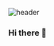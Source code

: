 ![header](https://capsule-render.vercel.app/api?type=venom&color=0:318AF7,100:20D6BC&height=300&section=header&text=Welcome%20to%20Minki's%20Github&fontSize=60&fontColor=000000)

### Hi there 👋

<!--
**kiiimiiin/kiiimiiin** is a ✨ _special_ ✨ repository because its `README.md` (this file) appears on your GitHub profile.

Here are some ideas to get you started:

- 🔭 I’m currently working on ...
- 🌱 I’m currently learning ...
- 👯 I’m looking to collaborate on ...
- 🤔 I’m looking for help with ...
- 💬 Ask me about ...
- 📫 How to reach me: ...
- 😄 Pronouns: ...
- ⚡ Fun fact: ...
-->
